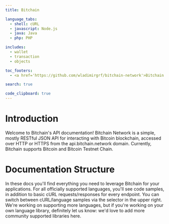 ```yaml
---
title: Bitchain

language_tabs: 
  - shell: cURL
  - javascript: Node.js
  - java: Java
  - php: PHP

includes:
  - wallet
  - transaction
  - objects

toc_footers:
  - <a href='https://github.com/wladimirgrf/bitchain-network'>Bitchain's Network on Github</a>

search: true

code_clipboard: true
---
```


# Introduction

Welcome to Bitchain's API documentation! Bitchain Network is a simple, mostly RESTful JSON API for interacting with Bitcoin blockchain, accessed over HTTP or HTTPS from the api.bitchain.network domain. Currently, Bitchain supports Bitcoin and Bitcoin Testnet Chain.

# Documentation Structure

In these docs you'll find everything you need to leverage Bitchain for your applications. For all officially supported languages, you'll see code samples, in addition to basic cURL requests/responses for every endpoint. You can switch between cURL/language samples via the selector in the upper right. We're working on supporting more languages, but if you're working on your own language library, definitely let us know: we'd love to add more community supported libraries here.








